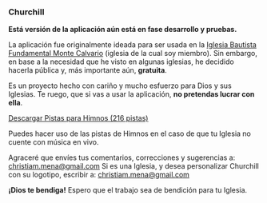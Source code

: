 ### Churchill

**Está versión de la aplicación aún está en fase desarrollo y pruebas.**

La aplicación fue originalmente ideada para ser usada en la [Iglesia Bautista Fundamental Monte Calvario](https://www.facebook.com/IBFMonteCalvarioLima) (iglesia de la cual soy miembro). Sin embargo, en base a la necesidad que he visto en algunas iglesias, he decidido hacerla pública y, más importante aún, **gratuita**. 

Es un proyecto hecho con cariño y mucho esfuerzo para Dios y sus Iglesias. Te ruego, que si vas a usar la aplicación, **no pretendas lucrar con ella**.

[Descargar Pistas para Himnos (216 pistas)](https://github.com/xtiam57/churchill/releases/download/untagged-584632e70985c222df32/himnos.zip)

Puedes hacer uso de las pistas de Himnos en el caso de que tu Iglesia no cuente con música en vivo. 

Agraceré que envíes tus comentarios, correcciones y sugerencias a: christiam.mena@gmail.com
Si es una Iglesia, y desea personalizar Churchill con su logotipo, escribir a: christiam.mena@gmail.com

**¡Dios te bendiga!**
Espero que el trabajo sea de bendición para tu Iglesia.
